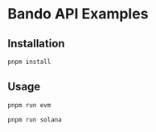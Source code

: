 # Bando API Examples

## Installation

```bash
pnpm install
```

## Usage

```bash
pnpm run evm
```

```bash
pnpm run solana
```
